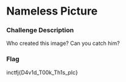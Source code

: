 # Nameless Picture

### Challenge Description

Who created this image? Can you catch him?

### Flag

inctfj{D4v1d_T00k_Th1s_pIc}

